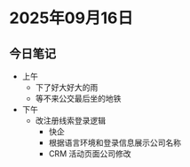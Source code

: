 # 2025年09月16日

## 今日笔记

- 上午
  - 下了好大好大的雨
  - 等不来公交最后坐的地铁
- 下午
  - 改注册线索登录逻辑
    - 快企
    - 根据语言环境和登录信息展示公司名称
    - CRM 活动页面公司修改